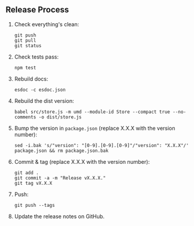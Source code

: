 ## Release Process

1.  Check everything's clean:

    ```
    git push
    git pull
    git status
    ```

2.  Check tests pass:

    ```
    npm test
    ```

3.  Rebuild docs:

    ```
    esdoc -c esdoc.json
    ```

4. Rebuild the dist version:

    ```
    babel src/store.js -m umd --module-id Store --compact true --no-comments -o dist/store.js
    ```

5.  Bump the version in `package.json` (replace X.X.X with the version number):

    ```
    sed -i.bak 's/"version": "[0-9].[0-9].[0-9]"/"version": "X.X.X"/' package.json && rm package.json.bak
    ```

6.  Commit & tag (replace X.X.X with the version number):

    ```
    git add .
    git commit -a -m "Release vX.X.X."
    git tag vX.X.X
    ```

7.  Push:

    ```
    git push --tags
    ```

8.  Update the release notes on GitHub.
